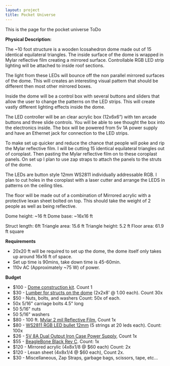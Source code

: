 ```yaml
---
layout: project
title: Pocket Universe
---
```


This is the page for the pocket universe
ToDo

**Physical Description:** 

The ~10 foot structure is a wooden Icosahedron dome made out of 15 identical equilateral triangles. The inside surface of the dome is wrapped in Mylar reflective film creating a mirrored surface. Controllable RGB LED strip lighting will be attached to inside roof sections. 

The light from these LEDs will bounce off the non parallel mirrored surfaces of the dome. This will creates an interesting visual pattern that should be different then most other mirrored boxes. 

Inside the dome will be a control box with several buttons and sliders that allow the user to change the patterns on the LED strips. This will create vastly different lighting effects inside the dome.

The LED controller will be an clear acrylic box (12x6x6”) with ten arcade buttons and three slide controls. You will be able to see thought the box into the electronics inside. The box will be powered from 5v 1A power supply and have an Ethernet jack for connection to the LED strips. 



To make set up quicker and reduce the chance that people will poke and rip the Mylar reflective film. I will be cutting 15 identical equilateral triangles out of coroplast. Then  pasting the Mylar reflective film on to these coroplast panels. On set up I plan to use zap straps to attach the panels to the struts of the dome. 

The LEDs are button style 12mm WS2811 individually addressable RGB. I plan to cut holes in the coroplast with a laser cutter and arrange the LEDS in patterns on the ceiling tiles. 

The floor will be made out of a combination of Mirrored acrylic with a protective lexan sheet bolted on top. This should take the weight of 2 people as well as being reflective. 

 
Dome height: ~16 ft 
Dome base: ~16x16 ft 

Struct length: 6ft 
Triangle area: 15.6 ft
Triangle height: 5.2 ft
Floor area: 61.9 ft square 


**Requirements**

 - 20x20 ft will be required to set up the dome, the dome itself only takes up around 16x16 ft of space. 
 - Set up time is 90mins, take down time is 45-60min. 
 - 110v AC (Approximately ~75 W) of power. 


**Budget**

 - $100 - [Dome construction kit](http://www.strombergschickens.com/prod_detail_list/Starplate-Dome-Kit). Count 1 
 - $30 - [Lumber for structs on the dome](http://www.homedepot.ca/product/2x2x8-framing-lumber/954339) (2x2x8' @ 1.00 each). Count 30x 
 - $50 - Nuts, bolts, and washers Count: 50x of each.  
  - 50x 5/16" carriage bolts 4.5" long 
  - 50 5/16" nuts
  - 50 5/16" washers 
 - $80 - 100 ft. [Mylar 2 mil Reflective Film](http://www.homedepot.com/p/Viagrow-100-ft-Mylar-2-mil-Reflective-Film-VMY150/202985199), Count 1x 
 - $80 - [WS2811 RGB LED bullet 12mm](http://www.alibaba.com/product-detail/WS2811-Pixel-Addressable-RGB-Lighting-Decoration_1722595688.html) (5 strings at 20 leds each). Count: 100x  
 - $26 - [5V 8A Dual Output Iron Case Power Supply](http://www.dx.com/p/t60-5-12-12v-5a-5v-8a-dual-output-iron-case-power-supply-245113#.VEDH5PldV8E), Count 1x
 - $55 - [BeagleBone Black Rev C](http://www.adafruit.com/product/1996). Count: 1x 
 - $120 - Mirrored acrylic (4x8x1/8 @ $60 each) Count: 2x 
 - $120 - Lexan sheet (4x8x1/4 @ $60 each), Count 2x. 
 - $30 - Miscellaneous, Zap Straps, garbage bags, scissors, tape, etc… 